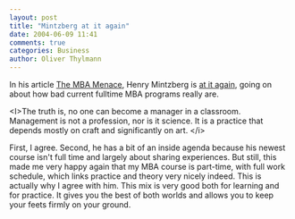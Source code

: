 ```yaml
---
layout: post
title: "Mintzberg at it again"
date: 2004-06-09 11:41
comments: true
categories: Business
author: Oliver Thylmann
---
```



In his article [The MBA Menace](http://www.fastcompany.com/magazine/83/mbamenace.html), Henry Mintzberg is [at it again](http://owt.typepad.com/blog/2004/05/teaching_leader.html), going on about how bad current fulltime MBA programs really are. 

&lt;I&gt;The truth is, no one can become a manager in a classroom. Management is not a profession, nor is it science. It is a practice that depends mostly on craft and significantly on art. &lt;/i&gt;

First, I agree. Second, he has a bit of an inside agenda because his newest course isn't full time and largely about sharing experiences. But still, this made me very happy again that my MBA course is part-time, with full work schedule, which links practice and theory very nicely indeed. This is actually why I agree with him. This mix is very good both for learning and for practice. It gives you the best of both worlds and allows you to keep your feets firmly on your ground.

